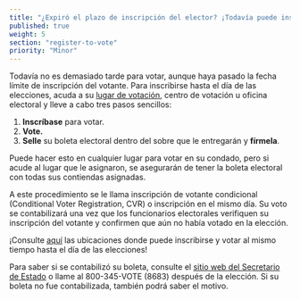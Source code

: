 ```yaml
---
title: "¿Expiró el plazo de inscripción del elector? ¡Todavía puede inscribirse para votar!"
published: true
weight: 5
section: "register-to-vote"
priority: "Minor"
---
```


Todavía no es demasiado tarde para votar, aunque haya pasado la fecha límite de inscripción del votante. Para inscribirse hasta el día de las elecciones, acuda a su [lugar de votación](#section-my-polling-place), centro de votación u oficina electoral y lleve a cabo tres pasos sencillos: 

  1. **Inscríbase** para votar. 
  2. **Vote.**
  3. **Selle** su boleta electoral dentro del sobre que le entregarán y **fírmela**.

Puede hacer esto en cualquier lugar para votar en su condado, pero si acude al lugar que le asignaron, se asegurarán de tener la boleta electoral con todas sus contiendas asignadas. 

A este procedimiento se le llama inscripción de votante condicional (Conditional Voter Registration, CVR) o inscripción en el mismo día. Su voto se contabilizará una vez que los funcionarios electorales verifiquen su inscripción del votante y confirmen que aún no había votado en la elección. 

¡Consulte [aquí](https://caearlyvoting.sos.ca.gov) las ubicaciones donde puede inscribirse y votar al mismo tiempo hasta el día de las elecciones! 

Para saber si se contabilizó su boleta, consulte el [sitio web del Secretario de Estado](http://www.sos.ca.gov/elections/ballot-status/) o llame al 800-345-VOTE (8683) después de la elección. Si su boleta no fue contabilizada, también podrá saber el motivo. 